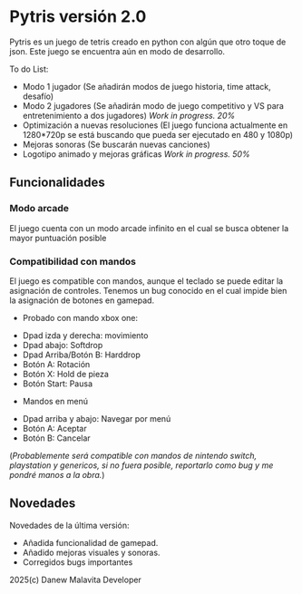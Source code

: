 # Pytris versión 2.0

Pytris es un juego de tetris creado en python con algún que otro toque de json. Este juego se encuentra aún en modo de desarrollo.

To do List:
+ Modo 1 jugador (Se añadirán modos de juego historia, time attack, desafío)
+ Modo 2 jugadores (Se añadirán modo de juego competitivo y VS para entretenimiento a dos jugadores) *Work in progress. 20%*
+ Optimización a nuevas resoluciones (El juego funciona actualmente en 1280*720p se está buscando que pueda ser ejecutado en 480 y 1080p)
+ Mejoras sonoras (Se buscarán nuevas canciones)
+ Logotipo animado y mejoras gráficas *Work in progress. 50%*

## Funcionalidades

### Modo arcade
El juego cuenta con un modo arcade infinito en el cual se busca obtener la mayor puntuación posible

### Compatibilidad con mandos
El juego es compatible con mandos, aunque el teclado se puede editar la asignación de controles. Tenemos un bug conocido en el cual impide bien la asignación de botones en gamepad.

- Probado con mando xbox one:
+ Dpad izda y derecha: movimiento
+ Dpad abajo: Softdrop
+ Dpad Arriba/Botón B: Harddrop
+ Botón A: Rotación
+ Botón X: Hold de pieza
+ Botón Start: Pausa

- Mandos en menú
+ Dpad arriba y abajo: Navegar por menú
+ Botón A: Aceptar
+ Botón B: Cancelar

(*Probablemente será compatible con mandos de nintendo switch, playstation y genericos, si no fuera posible, reportarlo como bug y me pondré manos a la obra.*)

## Novedades

Novedades de la última versión:

* Añadida funcionalidad de gamepad.
* Añadido mejoras visuales y sonoras.
* Corregidos bugs importantes


2025(c) Danew Malavita Developer



